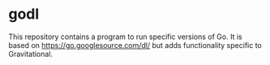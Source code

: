 # godl
This repository contains a program to run specific versions of Go. It is based on https://go.googlesource.com/dl/ but adds functionality
specific to Gravitational.


